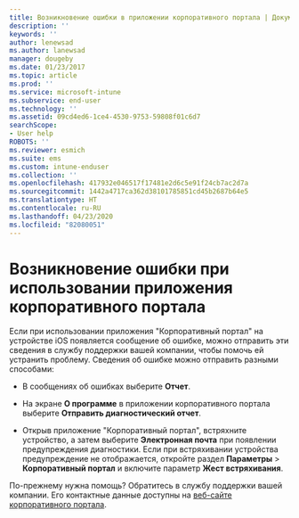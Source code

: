 ```yaml
---
title: Возникновение ошибки в приложении корпоративного портала | Документы Майкрософт
description: ''
keywords: ''
author: lenewsad
ms.author: lanewsad
manager: dougeby
ms.date: 01/23/2017
ms.topic: article
ms.prod: ''
ms.service: microsoft-intune
ms.subservice: end-user
ms.technology: ''
ms.assetid: 09cd4ed6-1ce4-4530-9753-59808f01c6d7
searchScope:
- User help
ROBOTS: ''
ms.reviewer: esmich
ms.suite: ems
ms.custom: intune-enduser
ms.collection: ''
ms.openlocfilehash: 417932e046517f17481e2d6c5e91f24cb7ac2d7a
ms.sourcegitcommit: 1442a4717ca362d38101785851cd45b2687b64e5
ms.translationtype: HT
ms.contentlocale: ru-RU
ms.lasthandoff: 04/23/2020
ms.locfileid: "82080051"
---
```

# <a name="you-get-an-error-while-using-the-company-portal-app"></a>Возникновение ошибки при использовании приложения корпоративного портала

Если при использовании приложения "Корпоративный портал" на устройстве iOS появляется сообщение об ошибке, можно отправить эти сведения в службу поддержки вашей компании, чтобы помочь ей устранить проблему. Сведения об ошибке можно отправить разными способами:

- В сообщениях об ошибках выберите **Отчет**.

- На экране **О программе** в приложении корпоративного портала выберите **Отправить диагностический отчет**.

- Открыв приложение "Корпоративный портал", встряхните устройство, а затем выберите **Электронная почта** при появлении предупреждения диагностики. Если при встряхивании устройства предупреждение не отображается, откройте раздел **Параметры** > **Корпоративный портал** и включите параметр **Жест встряхивания**.

По-прежнему нужна помощь? Обратитесь в службу поддержки вашей компании. Его контактные данные доступны на [веб-сайте корпоративного портала](https://go.microsoft.com/fwlink/?linkid=2010980).
